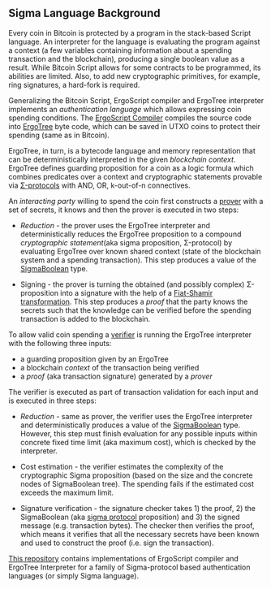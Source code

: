 ## Sigma Language Background

Every coin in Bitcoin is protected by a program in the stack-based Script
language. An interpreter for the language is evaluating the program against a
context (a few variables containing information about a spending transaction and
the blockchain), producing a single boolean value as a result. While Bitcoin
Script allows for some contracts to be programmed, its abilities are limited.
Also, to add new cryptographic primitives, for example, ring signatures, a
hard-fork is required.

Generalizing the Bitcoin Script, ErgoScript compiler and ErgoTree interpreter
implements an _authentication language_ which allows expressing coin spending
conditions. The [ErgoScript
Compiler](sigmastate/src/main/scala/sigmastate/lang/SigmaCompiler.scala#L48)
compiles the source code into
[ErgoTree](sigmastate/src/main/scala/sigmastate/Values.scala#L990) byte code,
which can be saved in UTXO coins to protect their spending (same as in Bitcoin).

ErgoTree, in turn, is a bytecode language and memory representation that can be
deterministically interpreted in the given _blockchain context_. 
ErgoTree defines guarding proposition for a coin as a logic formula which
combines predicates over a context and cryptographic statements provable via
[Σ-protocols](https://en.wikipedia.org/wiki/Proof_of_knowledge#Sigma_protocols)
with AND, OR, k-out-of-n connectives.

An _interacting party_ willing to spend the coin first constructs a
[prover](sigmastate/src/main/scala/sigmastate/interpreter/ProverInterpreter.scala)
with a set of secrets, it knows and then the prover is executed in two steps:

- _Reduction_ - the prover uses the ErgoTree interpreter and deterministically
reduces the ErgoTree proposition to a compound _cryptographic statement_(aka
sigma proposition, Σ-protocol) by evaluating ErgoTree over known shared context
(state of the blockchain system and a spending transaction). This step produces
a value of the [SigmaBoolean](sigmastate/src/main/scala/sigmastate/Values.scala)
type.

- Signing - the prover is turning the obtained (and possibly
complex) Σ-proposition into a signature with the help of a [Fiat-Shamir
transformation](https://en.wikipedia.org/wiki/Fiat-Shamir_heuristic). This step
produces a _proof_ that the party knows the secrets such that the knowledge can
be verified before the spending transaction is added to the blockchain.

To allow valid coin spending a
[verifier](sigmastate/src/main/scala/sigmastate/interpreter/Interpreter.scala)
is running the ErgoTree interpreter with the following three inputs:
- a guarding proposition given by an ErgoTree 
- a blockchain _context_ of the transaction being verified
- a _proof_ (aka transaction signature) generated by a _prover_ 
 
The verifier is executed as part of transaction validation for each input and is
executed in three steps:

- _Reduction_ - same as prover, the verifier uses the ErgoTree interpreter and
deterministically produces a value of the
[SigmaBoolean](sigmastate/src/main/scala/sigmastate/Values.scala) type. 
However, this step must finish evaluation for any possible inputs within
concrete fixed time limit (aka maximum cost), which is checked by the interpreter.

- Cost estimation - the verifier estimates the complexity of the cryptographic Sigma
proposition (based on the size and the concrete nodes of SigmaBoolean tree). The
spending fails if the estimated cost exceeds the maximum limit.

- Signature verification - the signature checker takes 1) the proof, 2) the
SigmaBoolean (aka [sigma
protocol](https://en.wikipedia.org/wiki/Proof_of_knowledge#Sigma_protocols)
proposition) and 3) the signed message (e.g. transaction bytes).
The checker then verifies the proof, which means it verifies that all the
necessary secrets have been known and used to construct the proof (i.e. sign the
transaction).

[This repository](https://github.com/ScorexFoundation/sigmastate-interpreter#sigma-language-background.md) contains implementations of ErgoScript compiler and ErgoTree Interpreter for a family of Sigma-protocol based authentication languages (or simply Sigma language).